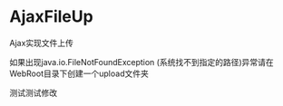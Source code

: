 # AjaxFileUp
Ajax实现文件上传

如果出现java.io.FileNotFoundException (系统找不到指定的路径)异常请在WebRoot目录下创建一个upload文件夹

测试测试修改